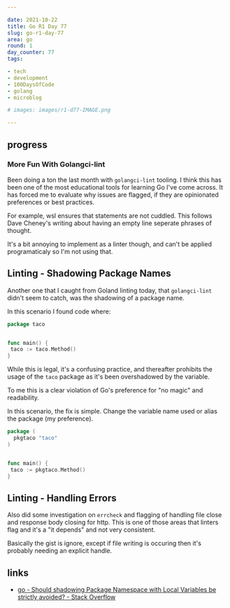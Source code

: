 ```yaml
---

date: 2021-10-22
title: Go R1 Day 77
slug: go-r1-day-77
area: go
round: 1
day_counter: 77
tags:

- tech
- development
- 100DaysOfCode
- golang
- microblog

# images: images/r1-d77-IMAGE.png

---
```


## progress

### More Fun With Golangci-lint

Been doing a ton the last month with `golangci-lint` tooling.
I think this has been one of the most educational tools for learning Go I've come across.
It has forced me to evaluate why issues are flagged, if they are opinionated preferences or best practices.

For example, wsl ensures that statements are not cuddled.
This follows Dave Cheney's writing about having an empty line seperate phrases of thought.

It's a bit annoying to implement as a linter though, and can't be applied programaticaly so I'm not using that.

## Linting - Shadowing Package Names

Another one that I caught from Goland linting today, that `golangci-lint` didn't seem to catch, was the shadowing of a package name.

In this scenario I found code where:

```go
package taco


func main() {
 taco := taco.Method()
}
```

While this is legal, it's a confusing practice, and thereafter prohibits the usage of the `taco` package as it's been overshadowed by the variable.

To me this is a clear violation of Go's preference for "no magic" and readability.

In this scenario, the fix is simple.
Change the variable name used or alias the package (my preference).

```go
package (
  pkgtaco "taco"
)


func main() {
 taco := pkgtaco.Method()
}
```

## Linting - Handling Errors

Also did some investigation on `errcheck` and flagging of handling file close and response body closing for http.
This is one of those areas that linters flag and it's a "it depends" and not very consistent.

Basically the gist is ignore, except if file writing is occuring then it's probably needing an explicit handle.

## links

- [go - Should shadowing Package Namespace with Local Variables be strictly avoided? - Stack Overflow](https://stackoverflow.com/q/69683758/68698)
